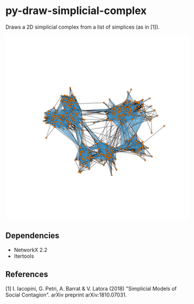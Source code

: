 # py-draw-simplicial-complex
Draws a 2D simplicial complex from a list of simplices (as in [1]).

![](Viz_Sociopatterns_Thiers13.png)

Dependencies
------------
* NetworkX 2.2
* Itertools

References
------------
[1] I. Iacopini, G. Petri, A. Barrat & V. Latora (2018) "Simplicial Models of Social Contagion". arXiv preprint arXiv:1810.07031.

